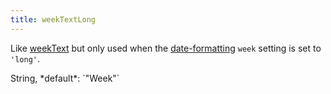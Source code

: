 ```yaml
---
title: weekTextLong
---
```


Like [weekText](weekText) but only used when the [date-formatting](date-formatting) `week` setting is set to `'long'`.

<div class='spec' markdown='1'>
String, *default*: `"Week"`
</div>
